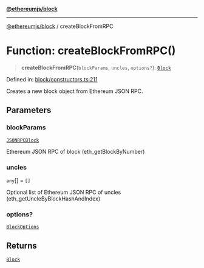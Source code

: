 [**@ethereumjs/block**](../README.md)

***

[@ethereumjs/block](../README.md) / createBlockFromRPC

# Function: createBlockFromRPC()

> **createBlockFromRPC**(`blockParams`, `uncles`, `options?`): [`Block`](../classes/Block.md)

Defined in: [block/constructors.ts:211](https://github.com/ethereumjs/ethereumjs-monorepo/blob/master/packages/block/src/block/constructors.ts#L211)

Creates a new block object from Ethereum JSON RPC.

## Parameters

### blockParams

[`JSONRPCBlock`](../interfaces/JSONRPCBlock.md)

Ethereum JSON RPC of block (eth_getBlockByNumber)

### uncles

`any`[] = `[]`

Optional list of Ethereum JSON RPC of uncles (eth_getUncleByBlockHashAndIndex)

### options?

[`BlockOptions`](../interfaces/BlockOptions.md)

## Returns

[`Block`](../classes/Block.md)
